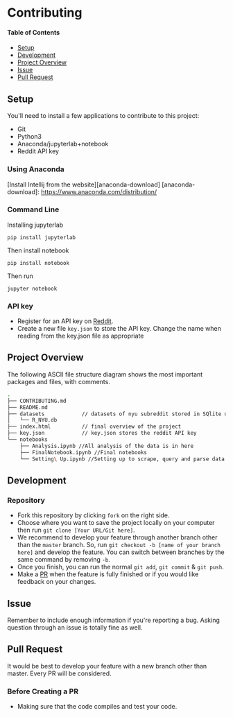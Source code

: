 # Contributing

#### Table of Contents
- [Setup](#user-content-setup)
- [Development](#user-content-development)
- [Project Overview](#user-content-project-overview)
- [Issue](#user-content-issue)
- [Pull Request](#user-content-pull-request)

## Setup
You'll need to install a few applications to contribute to this project:

- Git
- Python3
- Anaconda/jupyterlab+notebook
- Reddit API key

### Using Anaconda
[Install Intellij from the website][anaconda-download]
[anaconda-download]: https://www.anaconda.com/distribution/

<!-- @HelpWanted Add command line installation instructions for more OSes -->
### Command Line

Installing jupyterlab
```
pip install jupyterlab
```
Then install notebook
```
pip install notebook
```
Then run
```
jupyter notebook
```

### API key
- Register for an API key on [Reddit][reddit-api].
- Create a new file `key.json` to store the API key. Change the name when reading from the key.json file as appropriate

[reddit-api]: https://www.reddit.com/wiki/api

## Project Overview
The following ASCII file structure diagram shows the most important packages and files, with comments.
``` bash
.
├── CONTRIBUTING.md
├── README.md
├── datasets            // datasets of nyu subreddit stored in SQlite database
│   └── R_NYU.db
├── index.html          // final overview of the project
├── key.json            // key.json stores the reddit API key
└── notebooks
    ├── Analysis.ipynb //All analysis of the data is in here
    ├── FinalNotebook.ipynb //Final notebooks
    └── Setting\ Up.ipynb //Setting up to scrape, query and parse data
```

## Development

### Repository
- Fork this repository by clicking `fork` on the right side.
- Choose where you want to save the project locally on your computer then run `git clone [Your URL/Git here]`.
- We recommend to develop your feature through another branch other than the `master` branch.
So, run `git checkout -b [name of your branch here]` and develop the feature. You can switch between
branches by the same command by removing `-b`.
- Once you finish, you can run the normal `git add`, `git commit` & `git push`.
- Make a [PR](#user-content-pull-request) when the feature is fully finished or if you would like
feedback on your changes.

## Issue
Remember to include enough information if you're reporting a bug.
Asking question through an issue is totally fine as well.

## Pull Request
It would be best to develop your feature with a new branch other than master.
Every PR will be considered.

### Before Creating a PR
- Making sure that the code compiles and
test your code.
